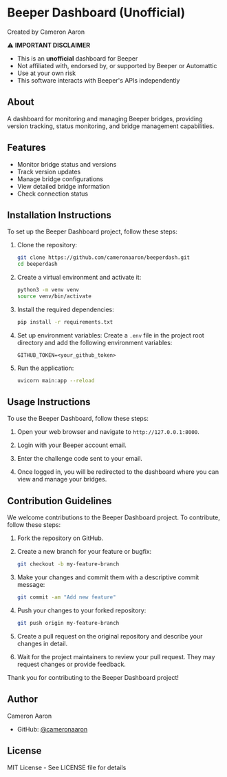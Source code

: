 # Beeper Dashboard (Unofficial)

Created by Cameron Aaron

⚠️ **IMPORTANT DISCLAIMER**
- This is an **unofficial** dashboard for Beeper
- Not affiliated with, endorsed by, or supported by Beeper or Automattic
- Use at your own risk
- This software interacts with Beeper's APIs independently

## About
A dashboard for monitoring and managing Beeper bridges, providing version tracking, status monitoring, and bridge management capabilities.

## Features
- Monitor bridge status and versions
- Track version updates
- Manage bridge configurations
- View detailed bridge information
- Check connection status

## Installation Instructions

To set up the Beeper Dashboard project, follow these steps:

1. Clone the repository:
   ```bash
   git clone https://github.com/cameronaaron/beeperdash.git
   cd beeperdash
   ```

2. Create a virtual environment and activate it:
   ```bash
   python3 -m venv venv
   source venv/bin/activate
   ```

3. Install the required dependencies:
   ```bash
   pip install -r requirements.txt
   ```

4. Set up environment variables:
   Create a `.env` file in the project root directory and add the following environment variables:
   ```plaintext
   GITHUB_TOKEN=<your_github_token>
   ```

5. Run the application:
   ```bash
   uvicorn main:app --reload
   ```

## Usage Instructions

To use the Beeper Dashboard, follow these steps:

1. Open your web browser and navigate to `http://127.0.0.1:8000`.

2. Login with your Beeper account email.

3. Enter the challenge code sent to your email.

4. Once logged in, you will be redirected to the dashboard where you can view and manage your bridges.

## Contribution Guidelines

We welcome contributions to the Beeper Dashboard project. To contribute, follow these steps:

1. Fork the repository on GitHub.

2. Create a new branch for your feature or bugfix:
   ```bash
   git checkout -b my-feature-branch
   ```

3. Make your changes and commit them with a descriptive commit message:
   ```bash
   git commit -am "Add new feature"
   ```

4. Push your changes to your forked repository:
   ```bash
   git push origin my-feature-branch
   ```

5. Create a pull request on the original repository and describe your changes in detail.

6. Wait for the project maintainers to review your pull request. They may request changes or provide feedback.

Thank you for contributing to the Beeper Dashboard project!

## Author
Cameron Aaron
- GitHub: [@cameronaaron](https://github.com/cameronaaron)

## License
MIT License - See LICENSE file for details
